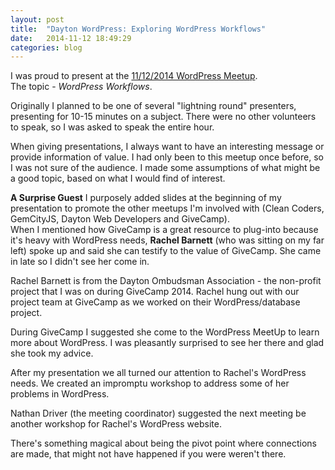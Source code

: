 ```yaml
---
layout: post
title:  "Dayton WordPress: Exploring WordPress Workflows"
date:   2014-11-12 18:49:29
categories: blog
---
```

I was proud to present at the [11/12/2014 WordPress Meetup][1].  
The topic - *WordPress Workflows*.

Originally I planned to be one of several "lightning round" presenters, presenting for 10-15 minutes on a subject. There were no other volunteers to speak, so I was asked to speak the entire hour.

When giving presentations, I always want to have an interesting message or provide information of value. I had only been to this meetup once before, so I was not sure of the audience. I made some assumptions of what might be a good topic, based on what I would find of interest.

__A Surprise Guest__
I purposely added slides at the beginning of my presentation to promote the other meetups I'm involved with (Clean Coders, GemCityJS, Dayton Web Developers and GiveCamp).  
When I mentioned how GiveCamp is a great resource to plug-into because it's heavy with WordPress needs, __Rachel Barnett__ (who was sitting on my far left) spoke up and said she can testify to the value of GiveCamp. She came in late so I didn't see her come in.

Rachel Barnett is from the Dayton Ombudsman Association - the non-profit project that I was on during GiveCamp 2014. Rachel hung out with our project team at GiveCamp as we worked on their WordPress/database project.

During GiveCamp I suggested she come to the WordPress MeetUp to learn more about WordPress. I was pleasantly surprised to see her there and glad she took my advice.

After my presentation we all turned our attention to Rachel's WordPress needs. We created an impromptu workshop to address some of her problems in WordPress.

Nathan Driver (the meeting coordinator) suggested the next meeting be another workshop for Rachel's WordPress website.

There's something magical about being the pivot point where connections are made, that might not have happened if you were weren't there.




[1]: http://www.meetup.com/Dayton-WordPress/events/214530742/